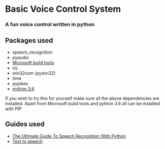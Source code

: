 # Basic Voice Control System
### A fun voice control written in python

## Packages used
- speech_recognition
- pyaudio
- [Microsoft build tools](https://visualstudio.microsoft.com/thank-you-downloading-visual-studio/?sku=BuildTools&rel=16)
- os
- win32com (pywin32)
- time
- pyjokes
- [python 3.6](https://www.python.org/ftp/python/3.6.4/python-3.6.4.exe)

If you wish to try this for yourself make sure all the above dependencies are installed.
Apart from Microsoft build tools and python 3.6 all can be installed with PIP

## Guides used
- [The Ultimate Guide To Speech Recognition With Python](https://realpython.com/python-speech-recognition/)
- [Text to speech](https://pythonprogramminglanguage.com/text-to-speech/)